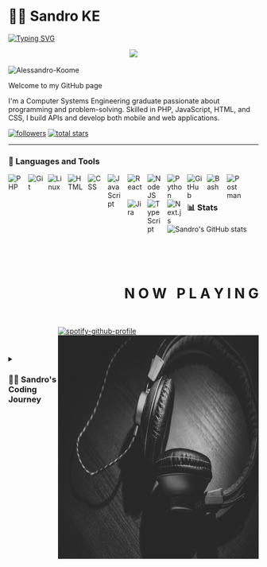 # 🏄‍♂️ Sandro KE

[![Typing
SVG](https://readme-typing-svg.demolab.com?font=Fira+Code&size=30&pause=1000&color=0CF709&vCenter=true&width=440&height=60&lines=Hello++%F0%9F%91%8B+am++Alessandro+)](https://git.io/typing-svg)

<p align="center"><img src="https://media1.giphy.com/media/qgQUggAC3Pfv687qPC/giphy.gif" width="300"/></p>

<p align="left">
  <img src="https://komarev.com/ghpvc/?username=Alessandro&label=Profile%20views&color=0e75b6&style=flat" alt="Alessandro-Koome" />
</p>

  
Welcome to my GitHub page



I'm a Computer Systems Engineering graduate passionate about programming and problem-solving. Skilled in PHP, JavaScript, HTML, and CSS, I build APIs and develop both mobile and web applications.

   <p align="left">
      <a href="https://github.com/AlessandroKE?tab=followers">
         <img alt="followers" title="Follow me on Github" src="https://custom-icon-badges.demolab.com/github/followers/AlessandroKE?color=236ad3&labelColor=1155ba&style=for-the-badge&logo=person-add&label=Follow&logoColor=white"/></a>
      <a href="https://github.com/AlessandroKE?tab=repositories&sort=stargazers">
         <img alt="total stars" title="Total stars on GitHub" src="https://custom-icon-badges.demolab.com/github/stars/AlessandroKE?color=55960c&style=for-the-badge&labelColor=488207&logo=star"/></a>
   </p>

---

### 🧰 Languages and Tools

<img align="left" alt="PHP" width="30px" style="padding-right:10px;" src="https://cdn.jsdelivr.net/gh/devicons/devicon/icons/php/php-original.svg" />
<img align="left" alt="Git" width="30px" style="padding-right:10px;" src="https://cdn.jsdelivr.net/gh/devicons/devicon/icons/git/git-original.svg" />
<img align="left" alt="Linux" width="30px" style="padding-right:10px;" src="https://cdn.jsdelivr.net/gh/devicons/devicon/icons/linux/linux-original.svg" />
<img align="left" alt="HTML" width="30px" style="padding-right:10px;" src="https://cdn.jsdelivr.net/gh/devicons/devicon/icons/html5/html5-plain.svg" />
<img align="left" alt="CSS" width="30px" style="padding-right:10px;" src="https://cdn.jsdelivr.net/gh/devicons/devicon/icons/css3/css3-plain.svg" />
<img align="left" alt="JavaScript" width="30px" style="padding-right:10px;" src="https://cdn.jsdelivr.net/gh/devicons/devicon/icons/javascript/javascript-plain.svg" />
<img align="left" alt="React" width="30px" style="padding-right:10px;" src="https://cdn.jsdelivr.net/gh/devicons/devicon/icons/react/react-original.svg" />
<img align="left" alt="NodeJS" width="30px" style="padding-right:10px;" src="https://cdn.jsdelivr.net/gh/devicons/devicon/icons/nodejs/nodejs-original.svg" />
<img align="left" alt="Python" width="30px" style="padding-right:10px;" src="https://cdn.jsdelivr.net/gh/devicons/devicon/icons/python/python-plain.svg" />
<img align="left" alt="GitHub" width="30px" style="padding-right:10px;" src="https://cdn.jsdelivr.net/gh/devicons/devicon/icons/github/github-original.svg" />
<img align="left" alt="Bash" width="30px" style="padding-right:10px;" src="https://cdn.jsdelivr.net/gh/devicons/devicon/icons/bash/bash-original.svg" />
<img align="left" alt="Postman" width="30px" style="padding-right:10px;" src="https://cdn.jsdelivr.net/gh/devicons/devicon/icons/postman/postman-original.svg" />
<img align="left" alt="Jira" width="30px" style="padding-right:10px;" src="https://cdn.jsdelivr.net/gh/devicons/devicon/icons/jira/jira-original.svg" />
<img align="left" alt="TypeScript" width="30px" style="padding-right:10px;" src="https://cdn.jsdelivr.net/gh/devicons/devicon/icons/typescript/typescript-original.svg" />
<img align="left" alt="Next.js" width="30px" style="padding-right:10px;" src="https://cdn.jsdelivr.net/gh/devicons/devicon/icons/nextjs/nextjs-original.svg" />
<br />

#


### 📊 Stats

![Sandro's GitHub stats](https://github-readme-stats.vercel.app/api?username=AlessandroKE&show_icons=true&theme=gruvbox)

<!-- ![GitHub Streak](https://streak-stats.demolab.com?user=AlessandroKE&theme=gruvbox&border_radius=4.5) -->


<div>
<br> <br><br>
<p ><h1 align="right"><strong>N O W &nbsp; P L A Y I N G</h1></strong></p>
<br>
<p align="left" >

<div style="margin-left: 100px;">

[![spotify-github-profile](https://spotify-github-profile.kittinanx.com/api/view?uid=hhi04mza8tzqnup14crdvfv2p&cover_image=true&theme=default&show_offline=false&background_color=121212&interchange=false)](https://github.com/kittinan/spotify-github-profile)
<img src="https://github.com/Ash-codes18/Ash-codes18/blob/main/images/head-phones.jpeg" align="right" width="445" height="450">
</div>


#

<details>
 <summary><h3>👨‍💻 Sandro's Coding Journey</h3></summary>
  
  **As a Computer Systems Engineering graduate from Kirinyaga University, I embarked on a coding journey fueled by curiosity and a passion for cybersecurity. Specializing in PHP       for backend development and JavaScript with its frameworks for dynamic web applications, I’m driven to continually grow and tackle diverse challenges in the digital world.**

</details>


